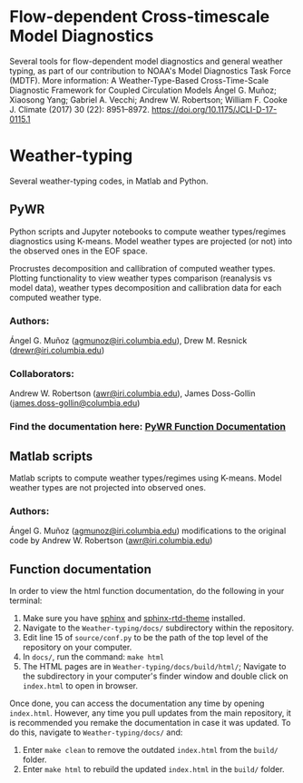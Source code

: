 # Flow-dependent Cross-timescale Model Diagnostics 
Several tools for flow-dependent model diagnostics and general weather typing, as part of our contribution to NOAA's Model Diagnostics Task Force (MDTF). More information:
A Weather-Type-Based Cross-Time-Scale Diagnostic Framework for Coupled Circulation Models 
Ángel G. Muñoz;  Xiaosong Yang;  Gabriel A. Vecchi;  Andrew W. Robertson;  William F. Cooke
J. Climate (2017) 30 (22): 8951–8972.
https://doi.org/10.1175/JCLI-D-17-0115.1

# Weather-typing
Several weather-typing codes, in Matlab and Python.

## PyWR
Python scripts and Jupyter notebooks to compute weather types/regimes diagnostics using K-means. Model weather types are projected (or not) into the observed ones in the EOF space.

Procrustes decomposition and callibration of computed weather types. Plotting functionality to view weather types comparison (reanalysis vs model data), weather types decomposition and callibration data for each computed weather type.

### Authors:
Ángel G. Muñoz (agmunoz@iri.columbia.edu), Drew M. Resnick (drewr@iri.columbia.edu)
### Collaborators:
Andrew W. Robertson (awr@iri.columbia.edu), James Doss-Gollin (james.doss-gollin@columbia.edu)

### Find the documentation here: [PyWR Function Documentation](https://pywr-iri.github.io/Documentation/index.html)

## Matlab scripts
Matlab scripts to compute weather types/regimes using K-means. Model weather types are not projected into observed ones.
### Authors:
Ángel G. Muñoz (agmunoz@iri.columbia.edu) modifications to the original code by Andrew W. Robertson (awr@iri.columbia.edu)

## Function documentation
In order to view the html function documentation, do the following in your terminal:
1. Make sure you have [sphinx](https://anaconda.org/conda-forge/sphinx) and [sphinx-rtd-theme](https://pypi.org/project/sphinx-rtd-theme/) installed.
2. Navigate to the `Weather-typing/docs/` subdirectory within the repository.
3. Edit line 15 of `source/conf.py` to be the path of the top level of the repository on your computer.
4. In `docs/`, run the command:
  `make html`
5. The HTML pages are in `Weather-typing/docs/build/html/`; Navigate to the subdirectory in your computer's finder window and 
   double click on `index.html` to open in browser.

Once done, you can access the documentation any time by opening `index.html`. However, any time you pull updates from the main repository, it is recommended you remake the documentation in case it was updated. To do this, navigate to `Weather-typing/docs/` and:
1. Enter `make clean` to remove the outdated `index.html` from the `build/` folder.
2. Enter `make html` to rebuild the updated `index.html` in the `build/` folder.
